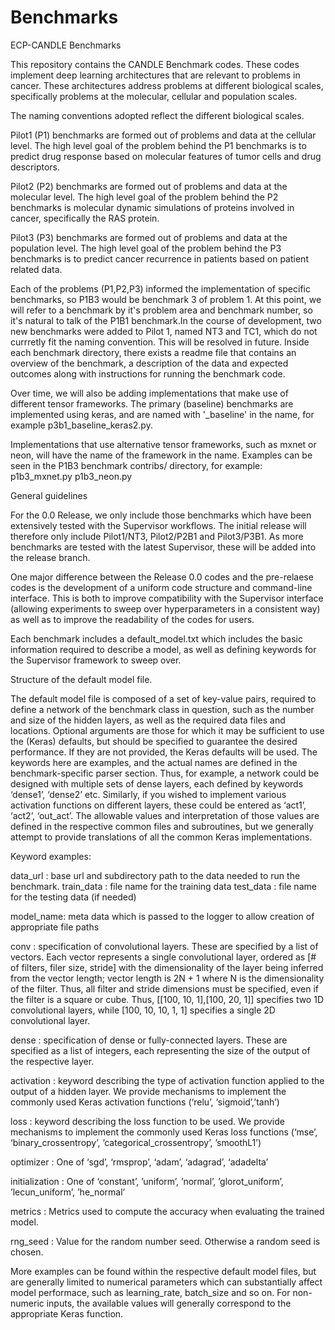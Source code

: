 # Benchmarks
ECP-CANDLE Benchmarks


This repository contains the CANDLE Benchmark codes. These codes implement deep learning architectures that are relevant to problems in cancer. These architectures address problems at different biological scales, specifically problems at the molecular, cellular and population scales.

The naming conventions adopted reflect the different biological scales.

Pilot1 (P1) benchmarks are formed out of problems and data at the cellular level. The high level goal of the problem behind the P1 benchmarks is to predict drug response based on molecular features of tumor cells and drug descriptors.

Pilot2 (P2) benchmarks are formed out of problems and data at the molecular level. The high level goal of the problem behind the P2 benchmarks is molecular dynamic simulations of proteins involved in cancer, specifically the RAS protein.

Pilot3 (P3) benchmarks are formed out of problems and data at the population level. The high level goal of the problem behind the P3 benchmarks is to predict cancer recurrence in patients based on patient related data.

Each of the problems (P1,P2,P3) informed the implementation of specific benchmarks, so P1B3 would be benchmark 3 of problem 1. At this point, we will refer to a benchmark by it's problem area and benchmark number, so it's natural to talk of the P1B1 benchmark.In the course of development, two new benchmarks were added to Pilot 1, named NT3 and TC1, which do not currretly fit the naming convention. This will be resolved in future. Inside each benchmark directory, there exists a readme file that contains an overview of the benchmark, a description of the data and expected outcomes along with instructions for running the benchmark code.


Over time, we will also be adding implementations that make use of different tensor frameworks. The primary (baseline) benchmarks are implemented using keras, and are named with '_baseline' in the name, for example p3b1_baseline_keras2.py. 

Implementations that use alternative tensor frameworks, such as mxnet or neon, will have the name of the framework in the name. Examples can be seen in the P1B3 benchmark contribs/ directory, for example:
        p1b3_mxnet.py
        p1b3_neon.py


General guidelines
   
For the 0.0 Release, we only include those benchmarks which have been extensively tested with the Supervisor workflows. The initial release will therefore only include Pilot1/NT3, Pilot2/P2B1 and Pilot3/P3B1. As more benchmarks are tested with the latest Supervisor, these will be added into the release branch. 

One major difference between the Release 0.0 codes and the pre-relaese codes is the development of a uniform code structure and command-line interface. This is both to improve compatibility with the Supervisor interface (allowing experiments to sweep over hyperparameters in a consistent way) as well as to improve the readability of the codes for users. 

Each benchmark includes a default_model.txt which includes the basic information required to describe a model, as well as defining keywords for the Supervisor framework to sweep over. 

Structure of the default model file. 

The default model file is composed of a set of key-value pairs, required to define a network of the benchmark class in question, such as the number and size of the hidden layers, as well as the required data files and locations. Optional arguments are those for which it may be sufficient to use the (Keras) defaults, but should be specified to guarantee the desired performance. If they are not provided, the Keras defaults will be used. The keywords here are examples, and the actual names are defined in the benchmark-specific parser section. Thus, for example, a network could be designed with multiple sets of dense layers, each defined by keywords ‘dense1’, ‘dense2’ etc. Similarly, if you wished to implement various activation functions on different layers, these could be entered as ‘act1’, ‘act2’, ‘out_act’. 
The allowable values and interpretation of those values are defined in the respective common files and subroutines, but we generally attempt to provide translations of all the common Keras implementations. 

Keyword examples:

data_url	: base url and subdirectory path to the data needed to run the benchmark.
train_data	: file name for the training data
test_data 	: file name for the testing data (if needed)

model_name: meta data which is passed to the logger to allow creation of appropriate file paths

conv		: specification of convolutional layers. These are specified by a list of vectors. Each vector represents a single convolutional layer, ordered as [# of filters, filer size, stride] with the dimensionality of the layer being inferred from the vector length; vector length is 2N + 1 where N is the dimensionality of the filter. Thus, all filter and stride dimensions must be specified, even if the filter is a square or cube.  Thus, [[100, 10, 1],[100, 20, 1]] specifies two 1D convolutional layers, while [100, 10, 10, 1, 1] specifies a single 2D convolutional layer. 

dense		: specification of dense or fully-connected layers. These are specified as a list of integers, each representing the size of the output of the respective layer. 

activation 	: keyword describing the type of activation function applied to the output of a hidden layer. We provide mechanisms to implement the commonly used Keras activation functions (‘relu’, ‘sigmoid’,’tanh’)

loss		: keyword describing the loss function to be used. We provide mechanisms to implement the commonly used Keras loss functions (‘mse’, ‘binary_crossentropy’, ’categorical_crossentropy’, ’smoothL1’)

optimizer	: One of ‘sgd’, ‘rmsprop’, ‘adam’, ‘adagrad’, ‘adadelta’

initialization 	: One of ‘constant’, ’uniform’, ’normal’, ’glorot_uniform’, ’lecun_uniform’, ’he_normal’ 

metrics         : Metrics used to compute the accuracy when evaluating the trained model.

rng_seed        : Value for the random number seed. Otherwise a random seed is chosen. 

More examples can be found within the respective default model files, but are generally limited to numerical parameters which can substantially affect model performace, such as learning_rate, batch_size and so on. For non-numeric inputs, the available values will generally correspond to the appropriate Keras function. 

